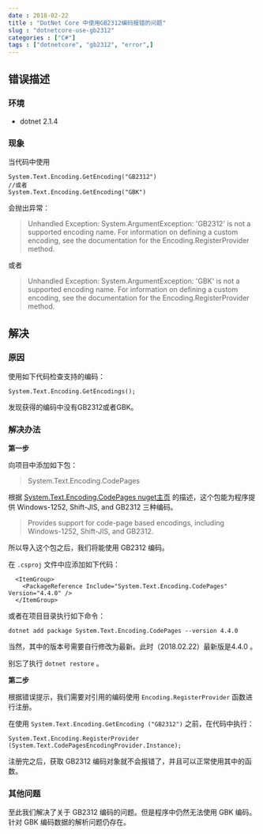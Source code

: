 ```yaml
---
date : 2018-02-22
title : "DotNet Core 中使用GB2312编码报错的问题"
slug : "dotnetcore-use-gb2312"
categories : ["C#"]
tags : ["dotnetcore", "gb2312", "error",]
---
```


## 错误描述

### 环境
- dotnet 2.1.4

### 现象
当代码中使用
```
System.Text.Encoding.GetEncoding("GB2312")
//或者
System.Text.Encoding.GetEncoding("GBK")
```
会抛出异常：

> Unhandled Exception: System.ArgumentException: 'GB2312' is not a supported encoding name. For information on defining a custom encoding, see the documentation for the Encoding.RegisterProvider method.

或者

> Unhandled Exception: System.ArgumentException: 'GBK' is not a supported encoding name. For information on defining a custom encoding, see the documentation for the Encoding.RegisterProvider method.

## 解决

### 原因

使用如下代码检查支持的编码：

```
System.Text.Encoding.GetEncodings();
```

发现获得的编码中没有GB2312或者GBK。

### 解决办法

**第一步**

向项目中添加如下包：

> System.Text.Encoding.CodePages

根据 [System.Text.Encoding.CodePages nuget主页](https://www.nuget.org/packages/System.Text.Encoding.CodePages/) 的描述，这个包能为程序提供 Windows-1252, Shift-JIS, and GB2312 三种编码。

> Provides support for code-page based encodings, including Windows-1252, Shift-JIS, and GB2312.

所以导入这个包之后，我们将能使用 GB2312 编码。

在 `.csproj` 文件中应添加如下代码：

```
  <ItemGroup>
    <PackageReference Include="System.Text.Encoding.CodePages" Version="4.4.0" />
  </ItemGroup>
```

或者在项目目录执行如下命令：

```
dotnet add package System.Text.Encoding.CodePages --version 4.4.0
```

当然，其中的版本号需要自行修改为最新。此时（2018.02.22）最新版是4.4.0 。

别忘了执行 `dotnet restore` 。

**第二步**

根据错误提示，我们需要对引用的编码使用 `Encoding.RegisterProvider` 函数进行注册。

在使用 `System.Text.Encoding.GetEncoding ("GB2312")` 之前，在代码中执行：

```
System.Text.Encoding.RegisterProvider (System.Text.CodePagesEncodingProvider.Instance);
```

注册完之后，获取 GB2312 编码对象就不会报错了，并且可以正常使用其中的函数。

### 其他问题

至此我们解决了关于 GB2312 编码的问题。但是程序中仍然无法使用 GBK 编码。针对 GBK 编码数据的解析问题仍存在。
